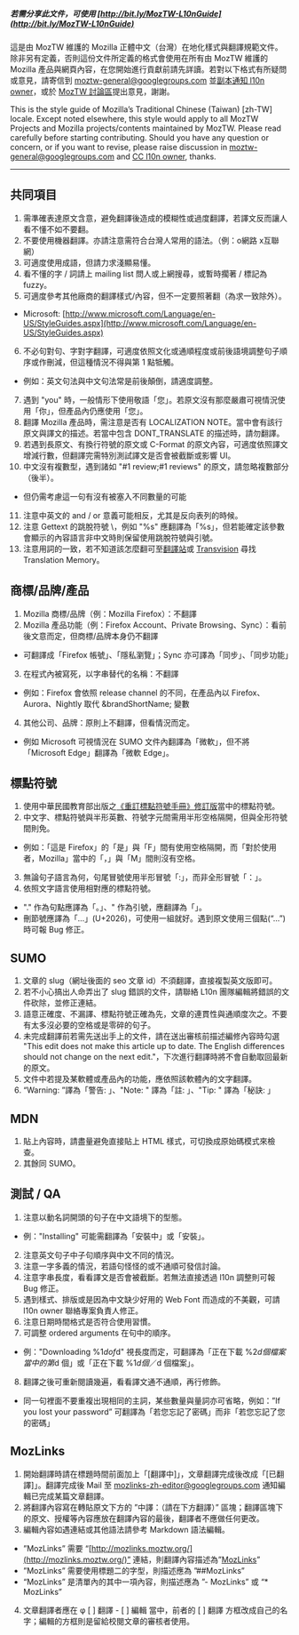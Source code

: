 ##### 若需分享此文件，可使用 [http://bit.ly/MozTW-L10nGuide](http://bit.ly/MozTW-L10nGuide)

這是由 MozTW 維護的 Mozilla 正體中文（台灣）在地化樣式與翻譯規範文件。除非另有定義，否則這份文件所定義的格式會使用在所有由 MozTW 維護的 Mozilla 產品與網頁內容，在您開始進行貢獻前請先詳讀。若對以下格式有所疑問或意見，請寄信到 [moztw-general@googlegroups.com](moztw-general@googlegroups.com) 並[副本通知 l10n owner](https://moztw.org/about/)，或於 [MozTW 討論區](https://forum.moztw.org/viewforum.php?f=4&sid=998dd151450d0a598267ec98b766d445)提出意見，謝謝。

This is the style guide of Mozilla’s Traditional Chinese (Taiwan) [zh-TW] locale. Except noted elsewhere, this style would apply to all MozTW Projects and Mozilla projects/contents maintained by MozTW. Please read carefully before starting contributing. Should you have any question or concern, or if you want to revise, please raise discussion in [moztw-general@googlegroups.com](moztw-general@googlegroups.com) and [CC l10n owner](https://moztw.org/about/), thanks. 

-----

## 共同項目

1. 需準確表達原文含意，避免翻譯後造成的模糊性或過度翻譯，若譯文反而讓人看不懂不如不要翻。
2. 不要使用機器翻譯。亦請注意需符合台灣人常用的語法。（例：o網路 x互聯網）
3. 可適度使用成語，但請力求淺顯易懂。
4. 看不懂的字 / 詞請上 mailing list 問人或上網搜尋，或暫時擱著 / 標記為 fuzzy。
5. 可適度參考其他廠商的翻譯樣式/內容，但不一定要照著翻（為求一致除外）。
  * Microsoft: [http://www.microsoft.com/Language/en-US/StyleGuides.aspx](http://www.microsoft.com/Language/en-US/StyleGuides.aspx)
6. 不必句對句、字對字翻譯，可適度依照文化或通順程度或前後語境調整句子順序或作刪減，但這種情況不得與第 1 點牴觸。
  * 例如：英文句法與中文句法常是前後顛倒，請適度調整。
7. 遇到 "you" 時，一般情形下使用敬語「您」。若原文沒有那麼嚴肅可視情況使用「你」，但產品內仍應使用「您」。
8. 翻譯 Mozilla 產品時，需注意是否有 LOCALIZATION NOTE。當中會有該行原文與譯文的描述。若當中包含 DONT_TRANSLATE 的描述時，請勿翻譯。
9. 若遇到長原文、有換行符號的原文或 C-Format 的原文內容，可適度依照譯文增減行數，但翻譯完需特別測試譯文是否會被截斷或影響 UI。
10. 中文沒有複數型，遇到諸如 "#1 review;#1 reviews" 的原文，請忽略複數部分（後半）。
  * 但仍需考慮這一句有沒有被塞入不同數量的可能
11. 注意中英文的 and / or 意義可能相反，尤其是反向表列的時候。
12. 注意 Gettext 的跳脫符號 \，例如 \"%s\" 應翻譯為「%s」，但若能確定該參數會顯示的內容語言非中文時則保留使用跳脫符號與引號。
13. 注意用詞的一致，若不知道該怎麼翻可至[翻譯站](http://translate.moztw.org/)或 [Transvision](https://transvision.mozfr.org/) 尋找 Translation Memory。

## 商標/品牌/產品

1. Mozilla 商標/品牌（例：Mozilla Firefox）：不翻譯
2. Mozilla 產品功能（例：Firefox Account、Private Browsing、Sync）：看前後文意而定，但商標/品牌本身仍不翻譯
  * 可翻譯成「Firefox 帳號」、「隱私瀏覽」；Sync 亦可譯為「同步」、「同步功能」
3. 在程式內被寫死，以字串替代的名稱：不翻譯
  * 例如：Firefox 會依照 release channel 的不同，在產品內以 Firefox、Aurora、Nightly 取代 &brandShortName; 變數
4. 其他公司、品牌：原則上不翻譯，但看情況而定。
  * 例如 Microsoft 可視情況在 SUMO 文件內翻譯為「微軟」，但不將「Microsoft Edge」翻譯為「微軟 Edge」。

## 標點符號

1. 使用中華民國教育部出版之[《重訂標點符號手冊》修訂版](http://www.edu.tw/files/site_content/M0001/HAU/haushou.htm)當中的標點符號。
2. 中文字、標點符號與半形英數、符號字元間需用半形空格隔開，但與全形符號間則免。
  * 例如：「這是 Firefox」的「是」與「F」間有使用空格隔開，而「對於使用者，Mozilla」當中的「，」與「M」間則沒有空格。
3. 無論句子語言為何，句尾冒號使用半形冒號「:」，而非全形冒號「：」。
4. 依照文字語言使用相對應的標點符號。
  * "." 作為句點應譯為「。」、" 作為引號，應翻譯為「」。
  * 刪節號應譯為「…」(U+2026)，可使用一組就好。遇到原文使用三個點(“...”) 時可報 Bug 修正。

## SUMO

1. 文章的 slug（網址後面的 seo 文章 id）不須翻譯，直接複製英文版即可。
2. 若不小心搞出人命弄出了 slug 錯誤的文件，請聯絡 L10n 團隊編輯將錯誤的文件砍除，並修正連結。
3. 語意正確度、不漏譯、標點符號正確為先，文章的連貫性與通順度次之。不要有太多沒必要的空格或是零碎的句子。
4. 未完成翻譯前若需先送出手上的文件，請在送出審核前描述編修內容時勾選 "This edit does not make this article up to date. The English differences should not change on the next edit."，下次進行翻譯時將不會自動取回最新的原文。
5. 文件中若提及某軟體或產品內的功能，應依照該軟體內的文字翻譯。
6. “Warning: ”譯為「警告: 」、"Note: " 譯為「註: 」、"Tip: " 譯為「秘訣: 」

## MDN

1. 貼上內容時，請盡量避免直接貼上 HTML 樣式，可切換成原始碼模式來檢查。
2. 其餘同 SUMO。

## 測試 / QA

1. 注意以動名詞開頭的句子在中文語境下的型態。
  * 例："Installing" 可能需翻譯為「安裝中」或「安裝」。
2. 注意英文句子中子句順序與中文不同的情況。
3. 注意一字多義的情況，若語句怪怪的或不通順可發信討論。
4. 注意字串長度，看看譯文是否會被截斷。若無法直接透過 l10n 調整則可報 Bug 修正。
5. 遇到樣式、排版或是因為中文缺少好用的 Web Font 而造成的不美觀，可請 l10n owner 聯絡專案負責人修正。
6. 注意日期時間格式是否符合使用習慣。
7. 可調整 ordered arguments 在句中的順序。
  * 例："Downloading %1$d of %2$d" 視長度而定，可翻譯為「正在下載 %2$d 個檔案當中的第 %1$d 個」或「正在下載 %1$d 個／%2$d 個檔案」。
8. 翻譯之後可重新閱讀幾遍，看看譯文通不通順，再行修飾。
  * 同一句裡面不要重複出現相同的主詞，某些數量與量詞亦可省略，例如：”If you lost your password” 可翻譯為「若您忘記了密碼」而非「若您忘記了您的密碼」

## MozLinks
1. 開始翻譯時請在標題時間前面加上「[翻譯中]」，文章翻譯完成後改成「[已翻譯]」。翻譯完成後 Mail 至 [mozlinks-zh-editor@googlegroups.com](mozlinks-zh-editor@googlegroups.com) 通知編輯已完成某篇文章翻譯。
2. 將翻譯內容寫在轉貼原文下方的 ”中譯：（請在下方翻譯）” 區塊；翻譯區塊下的原文、授權等內容應放在翻譯內容的最後，翻譯者不應做任何更改。
3. 編輯內容如遇連結或其他語法請參考 Markdown 語法編輯。
  * ”MozLinks” 需要 “[http://mozlinks.moztw.org/](http://mozlinks.moztw.org/)” 連結，則翻譯內容描述為”[MozLinks](http://mozlinks.moztw.org/)”
  * ”MozLinks” 需要使用標題二的字型，則描述應為 ”##MozLinks”
  * “MozLinks” 是清單內的其中一項內容，則描述應為 ”- MozLinks” 或 “* MozLinks”
4. 文章翻譯者應在 φ [  ] 翻譯 - [   ] 編輯 當中，前者的 [ ] 翻譯 方框改成自己的名字；編輯的方框則是留給校閱文章的審核者使用。
